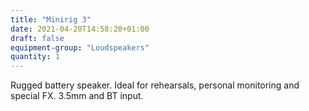 ```yaml
---
title: "Minirig 3"
date: 2021-04-20T14:58:20+01:00
draft: false
equipment-group: "Loudspeakers"
quantity: 1
---
```


Rugged battery speaker. Ideal for rehearsals, personal monitoring and special FX. 3.5mm and BT input.

